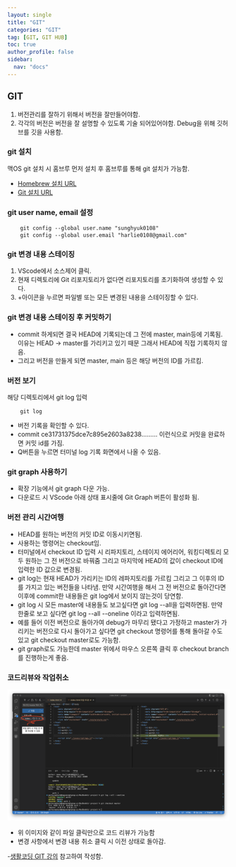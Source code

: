 ```yaml
---
layout: single
title: "GIT"
categories: "GIT"
tag: [GIT, GIT HUB]
toc: true
author_profile: false
sidebar:
  nav: "docs"
---
```


## GIT
1. 버전관리를 잘하기 위해서 버전을 잘만들어야함.
2. 각각의 버전은 버전을 잘 설명할 수 있도록 기술 되어있어야함.
Debug을 위해 깃허브를 깃을 사용함.

### git 설치
맥OS git 설치 시 홈브루 먼저 설치 후 홈브루를 통해 git 설치가 가능함.
* [Homebrew 설치 URL](https://brew.sh)
* [Git 설치 URL](https://git-scm.com)

### git user name, email 설정

``` 
    git config --global user.name "sunghyuk0108"
    git config --global user.email "harlie0108@gmail.com"
```

### git 변경 내용 스테이징

1. VScode에서 소스제어 클릭.
2. 현재 디렉토리에 Git 리포지토리가 없다면 리포지토리를 초기화하여 생성할 수 있다.
3. +아이콘을 누르면 파일별 또는 모든 변경된 내용을 스테이징할 수 있다.

### git 변경 내용 스테이징 후 커밋하기
* commit 하게되면 결국 HEAD에 기록되는데 그 전에 master, main등에 기록됨.
이유는 HEAD -> master를 가리키고 있기 때문 그래서 HEAD에 직접 기록하지 않음.
* 그리고 버전을 만들게 되면 master, main 등은 해당 버전의 ID를 가르킴.

### 버전 보기

해당 디렉토리에서 git log 입력
```
    git log
```

* 버전 기록을 확인할 수 있다. 
* commit ce31731375dce7c895e2603a8238......... 이런식으로 커밋을 완료하면 커밋 id를 가짐.
* Q버튼을 누르면 터미널 log 기록 화면에서 나올 수 있음.

### git graph 사용하기

* 확장 기능에서 git graph 다운 가능.
* 다운로드 시 VScode 아래 상태 표시줄에 Git Graph 버튼이 활성화 됨.

### 버전 관리 시간여행

* HEAD를 원하는 버전의 커밋 ID로 이동시키면됨.
* 사용하는 명령어는 checkout임.
* 터미널에서 checkout ID 입력 시 리파지토리, 스테이지 에어리어, 워킹디렉토리 모두 원하는 그 전 버전으로 바꿔줌 그리고 마지막에 HEAD의 값이 checkout ID에 입력한 ID 값으로 변경됨.
* git log는 현재 HEAD가 가리키는 ID의 레파지토리를 가르킴 그리고 그 이후의 ID를 가지고 있는 버전들을 나타냄. 만약 시간여행을 해서 그 전 버전으로 돌아간다면 이후에 commit한 내용들은 git log에서 보이지 않는것이 당연함.
* git log 시 모든 master에 내용들도 보고싶다면 git log --all을 입력하면됨. 만약 한줄로 보고 싶다면 git log --all --oneline 이라고 입력하면됨.
* 예를 들어 이전 버전으로 돌아가여 debug가 마무리 됐다고 가정하고 master가 가리키는 버전으로 다시 돌아가고 싶다면 git checkout 명령어를 통해 돌아갈 수도 있고 git checkout master로도 가능함.
* git graph로도 가능한데 master 위에서 마우스 오른쪽 클릭 후 checkout branch를 진행하는게 좋음.

### 코드리뷰와 작업취소

![코드리뷰 작업취소 이미지](/images/git_img1.png "Optional title")
* 위 이미지와 같이 파일 클릭만으로 코드 리뷰가 가능함
* 변경 사항에서 변경 내용 취소 클릭 시 이전 상태로 돌아감.

-[생활코딩 GIT 강의](https://sass-lang.com) 참고하여 작성함.

